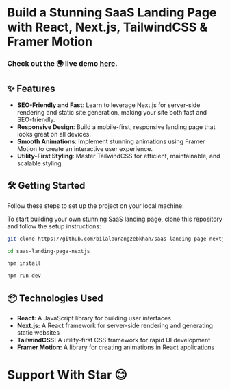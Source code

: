 # Build a Stunning SaaS Landing Page with React, Next.js, TailwindCSS & Framer Motion

### Check out the 🌍 live demo [here](https://main--saas-landing-page-nextjs.netlify.app/).

## ✨ Features

- **SEO-Friendly and Fast**: Learn to leverage Next.js for server-side rendering and static site generation, making your site both fast and SEO-friendly.
- **Responsive Design**: Build a mobile-first, responsive landing page that looks great on all devices.
- **Smooth Animations**: Implement stunning animations using Framer Motion to create an interactive user experience.
- **Utility-First Styling**: Master TailwindCSS for efficient, maintainable, and scalable styling.

## 🛠️ Getting Started

Follow these steps to set up the project on your local machine:

To start building your own stunning SaaS landing page, clone this repository and follow the setup instructions:

```bash
git clone https://github.com/bilalaurangzebkhan/saas-landing-page-nextjs.git

cd saas-landing-page-nextjs

npm install

npm run dev

```

## 📦 Technologies Used
- **React:** A JavaScript library for building user interfaces
- **Next.js:** A React framework for server-side rendering and generating static websites
- **TailwindCSS:** A utility-first CSS framework for rapid UI development
- **Framer Motion:** A library for creating animations in React applications


# Support With Star 😊
